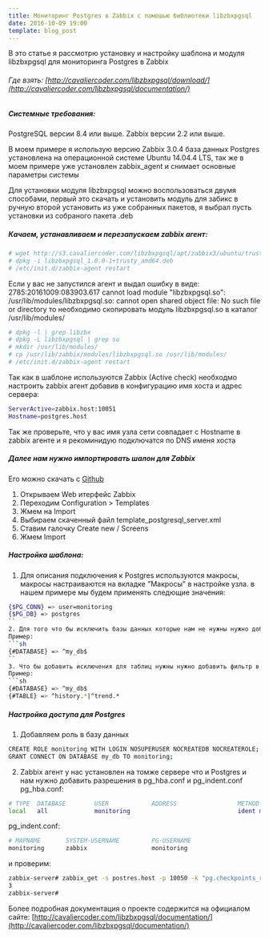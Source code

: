 ```yaml
---
title: Мониторинг Postgres в Zabbix с помошью библиотеки libzbxpgsql 
date: 2016-10-09 19:00
template: blog_post
---
```


В это статье я рассмотрю установку и настройку шаблона и модуля libzbxpgsql для мониторинга Postgres в Zabbix
<!--more-->

###### Где взять: [http://cavaliercoder.com/libzbxpgsql/download/](http://cavaliercoder.com/libzbxpgsql/documentation/)

##### Системные требования:
PostgreSQL версии 8.4 или выше.
Zabbix версии 2.2 или выше.

В моем примере я использую версию Zabbix 3.0.4 база данных Postgres установлена на операционной системе Ubuntu 14.04.4 LTS, так же в моем примере уже установлен zabbix_agent и снимает основные параметры системы

Для установки модуля libzbxpgsql можно воспользоваться двумя способами, первый это скачать и установить модуль для забикс в ручную второй установить из уже собранных пакетов, я выбрал пусть установки из собраного пакета .deb

##### Качаем, устанавливаем и перезапускаем zabbix агент:
```sh
# wget http://s3.cavaliercoder.com/libzbxpgsql/apt/zabbix3/ubuntu/trusty/amd64/libzbxpgsql_1.0.0-1%2Btrusty_amd64.deb
# dpkg -i libzbxpgsql_1.0.0-1+trusty_amd64.deb
# /etc/init.d/zabbix-agent restart
```

Если у вас не запустился агент и выдал ошибку в виде:
  2785:20161009:083903.617 cannot load module "libzbxpgsql.so": /usr/lib/modules/libzbxpgsql.so: cannot open shared object file: No such file or directory
то необходимо скопировать модуль libzbxpgsql.so в каталог /usr/lib/modules/

```sh
# dpkg -l | grep libzbx
# dpkg -L libzbxpgsql | grep so
# mkdir /usr/lib/modules/
# cp /usr/lib/zabbix/modules/libzbxpgsql.so /usr/lib/modules/
# /etc/init.d/zabbix-agent restart
```

Так как в шаблоне используются Zabbix (Active check) необходмо настроить zabbix агент добавив в конфигурацию имя хоста и адрес сервера:
```sh
ServerActive=zabbix.host:10051
Hostname=postgres.host
```
Так же проверьте, что у вас имя узла сети совпадает с Hostname в zabbix агенте и я рекоминидую подключатся по DNS именя хоста

##### Далее нам нужно импортировать шалон для Zabbix
Его можно скачать с [Github](https://raw.githubusercontent.com/cavaliercoder/libzbxpgsql/v1.0.0/template_postgresql_server.xml) 
1. Открываем Web итерфейс Zabbix
2. Переходим Configuration > Templates
3. Жмем на Import
4. Выбираем скаченный файл template_postgresql_server.xml
5. Ставим галочку Create new / Screens
6. Жмем Import 

##### Настройка шаблона:
1. Для описания подключения к Postgres используются макросы, макросы настраиваются на вкладке "Макросы" в настройке узла.
в нашем примере мы будем применять следющие значения:
```sh
{$PG_CONN} => user=monitoring
{$PG_DB} => postgres
``
2. Для того что бы исключить базы данных которые нам не нужны нужно добавить фильтр в Discover PostgreSQL Databases 
Пример:
```sh
{#DATABASE} => ^my_db$
``
3. Что бы добавить исключения для таблиц нужны нужно добавить фильтр в Discover PostgreSQL Tables и Discover PostgreSQL Indexes
Пример:
```sh
{#DATABASE} => ^my_db$
{#TABLE} => ^history.*|^trend.*
```

##### Настройка доступа для Postgres
1. Добавляем роль в базу данных
```sh
CREATE ROLE monitoring WITH LOGIN NOSUPERUSER NOCREATEDB NOCREATEROLE;
GRANT CONNECT ON DATABASE my_db TO monitoring;
```
2. Zabbix агент у нас установлен на томже сервере что и Postgres и нам нужно добавить разрешения в pg_hba.conf и pg_indent.conf
pg_hba.conf:
```sh
# TYPE  DATABASE        USER            ADDRESS                 METHOD
local   all             monitoring                              ident map=monitoring
```

pg_indent.conf:
```sh
# MAPNAME       SYSTEM-USERNAME         PG-USERNAME
monitoring      zabbix                  monitoring
```
и проверим:
```sh
zabbix-server# zabbix_get -s postres.host -p 10050 -k "pg.checkpoints_req[user=monitoring,postgres]"
3
zabbix-server#
```

Более подробная документация о проекте содержится на официалом сайте: [http://cavaliercoder.com/libzbxpgsql/documentation/](http://cavaliercoder.com/libzbxpgsql/documentation/)




